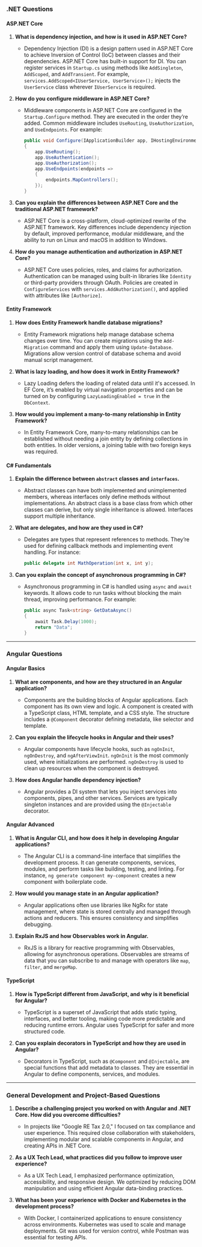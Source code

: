 
### .NET Questions

#### **ASP.NET Core**

1. **What is dependency injection, and how is it used in ASP.NET Core?**
   - Dependency Injection (DI) is a design pattern used in ASP.NET Core to achieve Inversion of Control (IoC) between classes and their dependencies. ASP.NET Core has built-in support for DI. You can register services in `Startup.cs` using methods like `AddSingleton`, `AddScoped`, and `AddTransient`. For example, `services.AddScoped<IUserService, UserService>();` injects the `UserService` class wherever `IUserService` is required.

2. **How do you configure middleware in ASP.NET Core?**
   - Middleware components in ASP.NET Core are configured in the `Startup.Configure` method. They are executed in the order they’re added. Common middleware includes `UseRouting`, `UseAuthorization`, and `UseEndpoints`. For example:
     ```csharp
     public void Configure(IApplicationBuilder app, IHostingEnvironment env)
     {
         app.UseRouting();
         app.UseAuthentication();
         app.UseAuthorization();
         app.UseEndpoints(endpoints =>
         {
             endpoints.MapControllers();
         });
     }
     ```

3. **Can you explain the differences between ASP.NET Core and the traditional ASP.NET framework?**
   - ASP.NET Core is a cross-platform, cloud-optimized rewrite of the ASP.NET framework. Key differences include dependency injection by default, improved performance, modular middleware, and the ability to run on Linux and macOS in addition to Windows.

4. **How do you manage authentication and authorization in ASP.NET Core?**
   - ASP.NET Core uses policies, roles, and claims for authorization. Authentication can be managed using built-in libraries like `Identity` or third-party providers through OAuth. Policies are created in `ConfigureServices` with `services.AddAuthorization()`, and applied with attributes like `[Authorize]`.

#### **Entity Framework**

1. **How does Entity Framework handle database migrations?**
   - Entity Framework migrations help manage database schema changes over time. You can create migrations using the `Add-Migration` command and apply them using `Update-Database`. Migrations allow version control of database schema and avoid manual script management.

2. **What is lazy loading, and how does it work in Entity Framework?**
   - Lazy Loading defers the loading of related data until it's accessed. In EF Core, it’s enabled by virtual navigation properties and can be turned on by configuring `LazyLoadingEnabled = true` in the `DbContext`.

3. **How would you implement a many-to-many relationship in Entity Framework?**
   - In Entity Framework Core, many-to-many relationships can be established without needing a join entity by defining collections in both entities. In older versions, a joining table with two foreign keys was required.

#### **C# Fundamentals**

1. **Explain the difference between `abstract` classes and `interfaces`.**
   - Abstract classes can have both implemented and unimplemented members, whereas interfaces only define methods without implementations. An abstract class is a base class from which other classes can derive, but only single inheritance is allowed. Interfaces support multiple inheritance.

2. **What are delegates, and how are they used in C#?**
   - Delegates are types that represent references to methods. They’re used for defining callback methods and implementing event handling. For instance:
     ```csharp
     public delegate int MathOperation(int x, int y);
     ```

3. **Can you explain the concept of asynchronous programming in C#?**
   - Asynchronous programming in C# is handled using `async` and `await` keywords. It allows code to run tasks without blocking the main thread, improving performance. For example:
     ```csharp
     public async Task<string> GetDataAsync()
     {
         await Task.Delay(1000);
         return "Data";
     }
     ```

---

### Angular Questions

#### **Angular Basics**

1. **What are components, and how are they structured in an Angular application?**
   - Components are the building blocks of Angular applications. Each component has its own view and logic. A component is created with a TypeScript class, HTML template, and a CSS style. The structure includes a `@Component` decorator defining metadata, like selector and template.

2. **Can you explain the lifecycle hooks in Angular and their uses?**
   - Angular components have lifecycle hooks, such as `ngOnInit`, `ngOnDestroy`, and `ngAfterViewInit`. `ngOnInit` is the most commonly used, where initializations are performed. `ngOnDestroy` is used to clean up resources when the component is destroyed.

3. **How does Angular handle dependency injection?**
   - Angular provides a DI system that lets you inject services into components, pipes, and other services. Services are typically singleton instances and are provided using the `@Injectable` decorator.

#### **Angular Advanced**

1. **What is Angular CLI, and how does it help in developing Angular applications?**
   - The Angular CLI is a command-line interface that simplifies the development process. It can generate components, services, modules, and perform tasks like building, testing, and linting. For instance, `ng generate component my-component` creates a new component with boilerplate code.

2. **How would you manage state in an Angular application?**
   - Angular applications often use libraries like NgRx for state management, where state is stored centrally and managed through actions and reducers. This ensures consistency and simplifies debugging.

3. **Explain RxJS and how Observables work in Angular.**
   - RxJS is a library for reactive programming with Observables, allowing for asynchronous operations. Observables are streams of data that you can subscribe to and manage with operators like `map`, `filter`, and `mergeMap`.

#### **TypeScript**

1. **How is TypeScript different from JavaScript, and why is it beneficial for Angular?**
   - TypeScript is a superset of JavaScript that adds static typing, interfaces, and better tooling, making code more predictable and reducing runtime errors. Angular uses TypeScript for safer and more structured code.

2. **Can you explain decorators in TypeScript and how they are used in Angular?**
   - Decorators in TypeScript, such as `@Component` and `@Injectable`, are special functions that add metadata to classes. They are essential in Angular to define components, services, and modules.

---

### General Development and Project-Based Questions

1. **Describe a challenging project you worked on with Angular and .NET Core. How did you overcome difficulties?**
   - In projects like "Google RE Tax 2.0," I focused on tax compliance and user experience. This required close collaboration with stakeholders, implementing modular and scalable components in Angular, and creating APIs in .NET Core.

2. **As a UX Tech Lead, what practices did you follow to improve user experience?**
   - As a UX Tech Lead, I emphasized performance optimization, accessibility, and responsive design. We optimized by reducing DOM manipulation and using efficient Angular data-binding practices.

3. **What has been your experience with Docker and Kubernetes in the development process?**
   - With Docker, I containerized applications to ensure consistency across environments. Kubernetes was used to scale and manage deployments. Git was used for version control, while Postman was essential for testing APIs.


